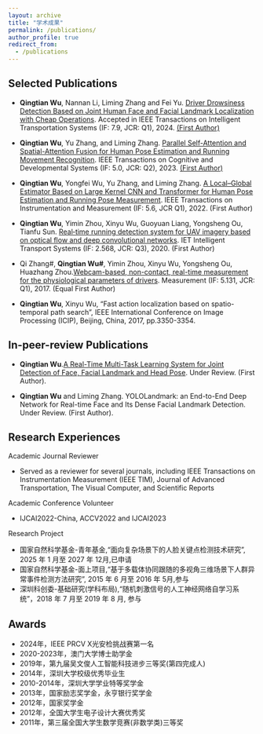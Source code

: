 ```yaml
---
layout: archive
title: "学术成果"
permalink: /publications/
author_profile: true
redirect_from:
  - /publications
---
```



Selected Publications
------
* **Qingtian Wu**, Nannan Li, Liming Zhang and Fei Yu. [Driver Drowsiness Detection Based on Joint Human Face and Facial Landmark Localization with Cheap Operations](https://ieeexplore.ieee.org/abstract/document/10124029). Accepted in IEEE Transactions on Intelligent Transportation Systems  (IF: 7.9, JCR: Q1), 2024. <u>(First Author)</u>

* **Qingtian Wu**, Yu Zhang, and Liming Zhang. [Parallel Self-Attention and Spatial-Attention Fusion for Human Pose Estimation and Running Movement Recognition](https://ieeexplore.ieee.org/abstract/document/10124029). IEEE Transactions on Cognitive and Developmental Systems (IF: 5.0, JCR: Q2), 2023. <u>(First Author)</u>

* **Qingtian Wu**, Yongfei Wu, Yu Zhang, and Liming Zhang. [A Local–Global Estimator Based on Large Kernel CNN and Transformer for Human Pose Estimation and Running Pose Measurement](https://ieeexplore.ieee.org/document/9863852). IEEE Transactions on Instrumentation and Measurement (IF: 5.6, JCR Q1), 2022. (First Author)

* **Qingtian Wu**, Yimin Zhou, Xinyu Wu, Guoyuan Liang, Yongsheng Ou, Tianfu Sun. [Real‐time running detection system for UAV imagery based on optical flow and deep convolutional networks](https://ietresearch.onlinelibrary.wiley.com/doi/full/10.1049/iet-its.2019.0455). IET Intelligent Transport Systems (IF: 2.568, JCR: Q3), 2020. (First Author)

* Qi Zhang#, **Qingtian Wu#**, Yimin Zhou, Xinyu Wu, Yongsheng Ou, Huazhang Zhou.[Webcam-based, non-contact, real-time measurement for the physiological parameters of drivers](https://www.sciencedirect.com/science/article/pii/S0263224117300076). Measurement (IF: 5.131, JCR: Q1), 2017.  (Equal First Author)


* **Qingtian Wu**, Xinyu Wu, “Fast action localization based on spatio-temporal path search”, IEEE International Conference on Image Processing (ICIP), Beijing, China, 2017, pp.3350-3354.

In-peer-review Publications
------
* **Qingtian Wu**.[A Real-Time Multi-Task Learning System for Joint Detection of Face, Facial Landmark and Head Pose](https://arxiv.org/abs/2309.11773). Under Review. (First Author).

* **Qingtian Wu** and Liming Zhang. YOLOLandmark: an End-to-End Deep Network for Real-time Face and Its Dense Facial Landmark Detection. Under Review. (First Author).


Research Experiences
------
Academic Journal Reviewer
* Served as a reviewer for several journals, including IEEE Transactions on Instrumentation Measurement (IEEE TIM),
Journal of Advanced Transportation, The Visual Computer, and Scientific Reports

Academic Conference Volunteer
* IJCAI2022-China, ACCV2022 and IJCAI2023

Research Project
* 国家自然科学基金-青年基金,“面向复杂场景下的人脸关键点检测技术研究”, 2025
年 1 月至 2027 年 12月,已申请
* 国家自然科学基金-面上项目,“基于多载体协同跟随的多视角三维场景下人群异常事件检测方法研究”, 2015
年 6 月至 2016 年 5月,参与
* 深圳科创委-基础研究(学科布局),“随机刺激信号的人工神经网络自学习系统”，2018 年 7 月至 2019 年 8 月,
参与

Awards
------
* 2024年，IEEE PRCV X光安检挑战赛第一名
* 2020-2023年，澳门大学博士助学金
* 2019年，第九届吴文俊人工智能科技进步三等奖(第四完成人)
* 2014年，深圳大学校级优秀毕业生
* 2010-2014年，深圳大学学业特等奖学金
* 2013年，国家励志奖学金，永亨银行奖学金
* 2012年，国家奖学金
* 2012年，全国大学生电子设计大赛优秀奖
* 2011年，第三届全国大学生数学竞赛(非数学类)三等奖
